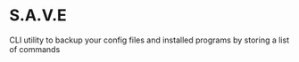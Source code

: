 # S.A.V.E
CLI utility to backup your config files and installed programs by storing a list of commands
